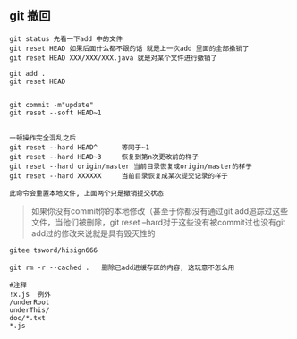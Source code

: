 ## git 撤回

```
git status 先看一下add 中的文件 
git reset HEAD 如果后面什么都不跟的话 就是上一次add 里面的全部撤销了 
git reset HEAD XXX/XXX/XXX.java 就是对某个文件进行撤销了
```

```
git add . 
git reset HEAD


git commit -m"update"
git reset --soft HEAD~1


一顿操作完全混乱之后
git reset --hard HEAD^    	等同于~1
git reset --hard HEAD~3  	恢复到第n次更改前的样子
git reset --hard origin/master 当前目录恢复成origin/master的样子
git reset --hard XXXXXX    	当前目录恢复成某次提交记录的样子

此命令会重置本地文件, 上面两个只是撤销提交状态
```



> 如果你没有commit你的本地修改（甚至于你都没有通过git add追踪过这些文件，当他们被删除，git reset –hard对于这些没有被commit过也没有git add过的修改来说就是具有毁灭性的

```
gitee tsword/hisign666

git rm -r --cached .   删除已add进缓存区的内容, 这玩意不怎么用

#注释
!x.js  例外
/underRoot
underThis/
doc/*.txt
*.js
```
